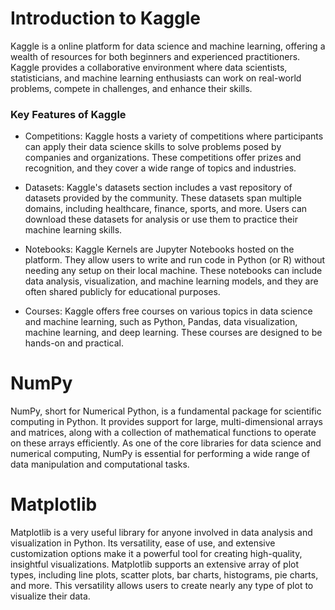 # Introduction to Kaggle

Kaggle is a online platform for data science and machine learning, offering a wealth of resources for both beginners and experienced practitioners. Kaggle provides a collaborative environment where data scientists, statisticians, and machine learning enthusiasts can work on real-world problems, compete in challenges, and enhance their skills.

### Key Features of Kaggle

- Competitions: Kaggle hosts a variety of competitions where participants can apply their data science skills to solve problems posed by companies and organizations. These competitions offer prizes and recognition, and they cover a wide range of topics and industries.

- Datasets: Kaggle's datasets section includes a vast repository of datasets provided by the community. These datasets span multiple domains, including healthcare, finance, sports, and more. Users can download these datasets for analysis or use them to practice their machine learning skills.

- Notebooks: Kaggle Kernels are Jupyter Notebooks hosted on the platform. They allow users to write and run code in Python (or R) without needing any setup on their local machine. These notebooks can include data analysis, visualization, and machine learning models, and they are often shared publicly for educational purposes.

- Courses: Kaggle offers free courses on various topics in data science and machine learning, such as Python, Pandas, data visualization, machine learning, and deep learning. These courses are designed to be hands-on and practical.

#  NumPy
NumPy, short for Numerical Python, is a fundamental package for scientific computing in Python. It provides support for large, multi-dimensional arrays and matrices, along with a collection of mathematical functions to operate on these arrays efficiently. As one of the core libraries for data science and numerical computing, NumPy is essential for performing a wide range of data manipulation and computational tasks.

# Matplotlib

Matplotlib is a very useful  library for anyone involved in data analysis and visualization in Python. Its versatility, ease of use, and extensive customization options make it a powerful tool for creating high-quality, insightful visualizations. 
Matplotlib supports an extensive array of plot types, including line plots, scatter plots, bar charts, histograms, pie charts, and more. This versatility allows users to create nearly any type of plot to visualize their data.